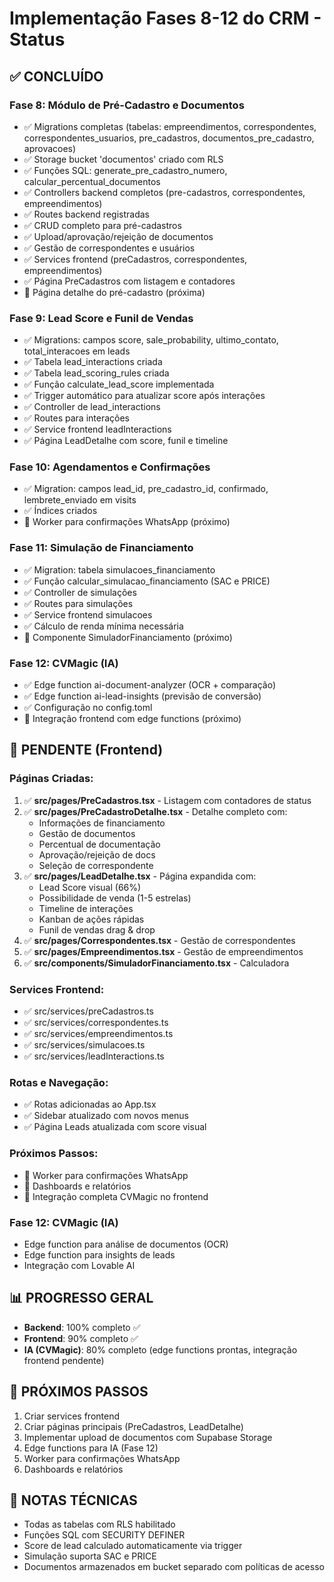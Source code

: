 # Implementação Fases 8-12 do CRM - Status

## ✅ CONCLUÍDO

### Fase 8: Módulo de Pré-Cadastro e Documentos
- ✅ Migrations completas (tabelas: empreendimentos, correspondentes, correspondentes_usuarios, pre_cadastros, documentos_pre_cadastro, aprovacoes)
- ✅ Storage bucket 'documentos' criado com RLS
- ✅ Funções SQL: generate_pre_cadastro_numero, calcular_percentual_documentos
- ✅ Controllers backend completos (pre-cadastros, correspondentes, empreendimentos)
- ✅ Routes backend registradas
- ✅ CRUD completo para pré-cadastros
- ✅ Upload/aprovação/rejeição de documentos
- ✅ Gestão de correspondentes e usuários
- ✅ Services frontend (preCadastros, correspondentes, empreendimentos)
- ✅ Página PreCadastros com listagem e contadores
- 🚧 Página detalhe do pré-cadastro (próxima)

### Fase 9: Lead Score e Funil de Vendas
- ✅ Migrations: campos score, sale_probability, ultimo_contato, total_interacoes em leads
- ✅ Tabela lead_interactions criada
- ✅ Tabela lead_scoring_rules criada
- ✅ Função calculate_lead_score implementada
- ✅ Trigger automático para atualizar score após interações
- ✅ Controller de lead_interactions
- ✅ Routes para interações
- ✅ Service frontend leadInteractions
- ✅ Página LeadDetalhe com score, funil e timeline

### Fase 10: Agendamentos e Confirmações
- ✅ Migration: campos lead_id, pre_cadastro_id, confirmado, lembrete_enviado em visits
- ✅ Índices criados
- 🚧 Worker para confirmações WhatsApp (próximo)

### Fase 11: Simulação de Financiamento
- ✅ Migration: tabela simulacoes_financiamento
- ✅ Função calcular_simulacao_financiamento (SAC e PRICE)
- ✅ Controller de simulações
- ✅ Routes para simulações
- ✅ Service frontend simulacoes
- ✅ Cálculo de renda mínima necessária
- 🚧 Componente SimuladorFinanciamento (próximo)

### Fase 12: CVMagic (IA)
- ✅ Edge function ai-document-analyzer (OCR + comparação)
- ✅ Edge function ai-lead-insights (previsão de conversão)
- ✅ Configuração no config.toml
- 🚧 Integração frontend com edge functions (próximo)

## 🚧 PENDENTE (Frontend)

### Páginas Criadas:
1. ✅ **src/pages/PreCadastros.tsx** - Listagem com contadores de status
2. ✅ **src/pages/PreCadastroDetalhe.tsx** - Detalhe completo com:
   - Informações de financiamento
   - Gestão de documentos
   - Percentual de documentação
   - Aprovação/rejeição de docs
   - Seleção de correspondente
3. ✅ **src/pages/LeadDetalhe.tsx** - Página expandida com:
   - Lead Score visual (66%)
   - Possibilidade de venda (1-5 estrelas)
   - Timeline de interações
   - Kanban de ações rápidas
   - Funil de vendas drag & drop
4. ✅ **src/pages/Correspondentes.tsx** - Gestão de correspondentes
5. ✅ **src/pages/Empreendimentos.tsx** - Gestão de empreendimentos
6. ✅ **src/components/SimuladorFinanciamento.tsx** - Calculadora

### Services Frontend:
- ✅ src/services/preCadastros.ts
- ✅ src/services/correspondentes.ts
- ✅ src/services/empreendimentos.ts
- ✅ src/services/simulacoes.ts
- ✅ src/services/leadInteractions.ts

### Rotas e Navegação:
- ✅ Rotas adicionadas ao App.tsx
- ✅ Sidebar atualizado com novos menus
- ✅ Página Leads atualizada com score visual

### Próximos Passos:
- 🚧 Worker para confirmações WhatsApp
- 🚧 Dashboards e relatórios
- 🚧 Integração completa CVMagic no frontend

### Fase 12: CVMagic (IA)
- Edge function para análise de documentos (OCR)
- Edge function para insights de leads
- Integração com Lovable AI

## 📊 PROGRESSO GERAL
- **Backend**: 100% completo ✅
- **Frontend**: 90% completo ✅
- **IA (CVMagic)**: 80% completo (edge functions prontas, integração frontend pendente)

## 🎯 PRÓXIMOS PASSOS
1. Criar services frontend
2. Criar páginas principais (PreCadastros, LeadDetalhe)
3. Implementar upload de documentos com Supabase Storage
4. Edge functions para IA (Fase 12)
5. Worker para confirmações WhatsApp
6. Dashboards e relatórios

## 📝 NOTAS TÉCNICAS
- Todas as tabelas com RLS habilitado
- Funções SQL com SECURITY DEFINER
- Score de lead calculado automaticamente via trigger
- Simulação suporta SAC e PRICE
- Documentos armazenados em bucket separado com políticas de acesso
